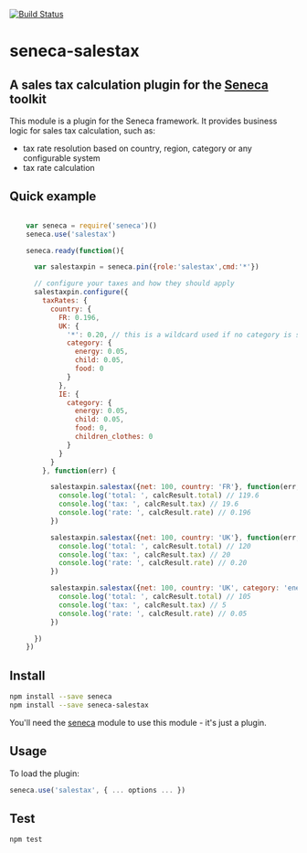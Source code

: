 
[![Build Status](https://api.travis-ci.org/nherment/seneca-salestax.png?branch=master)](https://travis-ci.org/nherment/seneca-salestax)

# seneca-salestax

## A sales tax calculation plugin for the [Seneca](http://senecajs.org) toolkit

This module is a plugin for the Seneca framework. It provides business logic for sales tax calculation, such as:

   * tax rate resolution based on country, region, category or any configurable system
   * tax rate calculation


## Quick example

```JavaScript

    var seneca = require('seneca')()
    seneca.use('salestax')

    seneca.ready(function(){

      var salestaxpin = seneca.pin({role:'salestax',cmd:'*'})

      // configure your taxes and how they should apply
      salestaxpin.configure({
        taxRates: {
          country: {
            FR: 0.196,
            UK: {
              '*': 0.20, // this is a wildcard used if no category is specified
              category: {
                energy: 0.05,
                child: 0.05,
                food: 0
              }
            },
            IE: {
              category: {
                energy: 0.05,
                child: 0.05,
                food: 0,
                children_clothes: 0
              }
            }
          }
        }, function(err) {

          salestaxpin.salestax({net: 100, country: 'FR'}, function(err, calcResult){
            console.log('total: ', calcResult.total) // 119.6
            console.log('tax: ', calcResult.tax) // 19.6
            console.log('rate: ', calcResult.rate) // 0.196
          })

          salestaxpin.salestax({net: 100, country: 'UK'}, function(err, calcResult){
            console.log('total: ', calcResult.total) // 120
            console.log('tax: ', calcResult.tax) // 20
            console.log('rate: ', calcResult.rate) // 0.20
          })

          salestaxpin.salestax({net: 100, country: 'UK', category: 'energy'}, function(err, calcResult){
            console.log('total: ', calcResult.total) // 105
            console.log('tax: ', calcResult.tax) // 5
            console.log('rate: ', calcResult.rate) // 0.05
          })

      })
    })
```



## Install

```sh
npm install --save seneca
npm install --save seneca-salestax
```

You'll need the [seneca](http://github.com/rjrodger/seneca) module to use this module - it's just a plugin.


## Usage

To load the plugin:

```JavaScript
seneca.use('salestax', { ... options ... })
```


## Test

```sh
npm test
```

